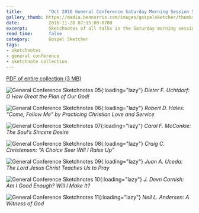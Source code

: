 ```yaml
---
title:          "Oct 2016 General Conference Saturday Morning Session Sketchnotes"
gallery_thumb: https://media.bennorris.com/images/gospelsketcher/thumbs/oct-16-1-uchtdorf.jpg
date:           2016-11-28 07:15:00-0700
excerpt:        Sketchnotes of all talks in the Saturday morning session from Oct 2016 LDS General Conference
read_time:      false
category:       Gospel Sketcher
tags:
- sketchnotes
- general conference
- sketchnote collection
---
```


[PDF of entire collection (3 MB)](https://media.bennorris.com/images/gospelsketcher/general-conference/oct-2016/oct-2016-general-conference-02-sat-morning-sketchnotes.pdf)

![General Conference Sketchnotes 05](https://media.bennorris.com/images/gospelsketcher/general-conference/oct-2016/oct-16-1-uchtdorf.jpg){:loading="lazy"}
_Dieter F. Uchtdorf: O How Great the Plan of Our God!_

![General Conference Sketchnotes 06](https://media.bennorris.com/images/gospelsketcher/general-conference/oct-2016/oct-16-1-hales.jpg){:loading="lazy"}
_Robert D. Hales: “Come, Follow Me” by Practicing Christian Love and Service_

![General Conference Sketchnotes 07](https://media.bennorris.com/images/gospelsketcher/general-conference/oct-2016/oct-16-1-mcconkie.jpg){:loading="lazy"}
_Carol F. McConkie: The Soul’s Sincere Desire_

![General Conference Sketchnotes 08](https://media.bennorris.com/images/gospelsketcher/general-conference/oct-2016/oct-16-1-christensen.jpg){:loading="lazy"}
_Craig C. Christensen: “A Choice Seer Will I Raise Up”_

![General Conference Sketchnotes 09](https://media.bennorris.com/images/gospelsketcher/general-conference/oct-2016/oct-16-1-uceda.jpg){:loading="lazy"}
_Juan A. Uceda: The Lord Jesus Christ Teaches Us to Pray_

![General Conference Sketchnotes 10](https://media.bennorris.com/images/gospelsketcher/general-conference/oct-2016/oct-16-1-cornish.jpg){:loading="lazy"}
_J. Devn Cornish: Am I Good Enough? Will I Make It?_

![General Conference Sketchnotes 11](https://media.bennorris.com/images/gospelsketcher/general-conference/oct-2016/oct-16-1-anderson.jpg){:loading="lazy"}
_Neil L. Andersen: A Witness of God_
